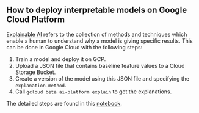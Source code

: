 ## How to deploy interpretable models on Google Cloud Platform

[Explainable AI](https://cloud.google.com/explainable-ai) refers to the collection of methods and techniques which enable a human to understand why a model is giving specific results. This can be done in Google Cloud with the following steps:

1. Train a model and deploy it on GCP.
2. Upload a JSON file that contains baseline feature values to a Cloud Storage Bucket.
3. Create a version of the model using this JSON file and specifying the `explanation-method`.
4. Call `gcloud beta ai-platform explain` to get the explanations.

The detailed steps are found in this [notebook](./AI_Explanations_on_CAIP.ipynb).
